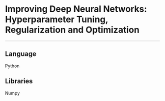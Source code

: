 # Improving Deep Neural Networks: Hyperparameter Tuning, Regularization and Optimization
___
**Language**
---
Python

**Libraries**
---
Numpy

